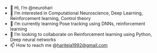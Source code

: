 - 👋 Hi, I’m @neurohari
- 👀 I’m interested in Computational Neuroscience, Deep Learning, Reinforcement learning, Control theory
- 🌱 I’m currently learning Pose tracking using DNNs, reinforcement learning
- 💞️ I’m looking to collaborate on Reinforcement learning using Python, Deep neural networks
- 📫 How to reach me @hariteja1992@gmail.com

<!---
neurohari/neurohari is a ✨ special ✨ repository because its `README.md` (this file) appears on your GitHub profile.
You can click the Preview link to take a look at your changes.
--->
